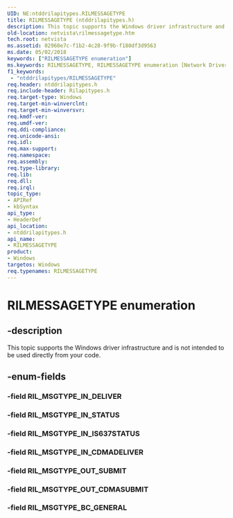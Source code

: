 ```yaml
---
UID: NE:ntddrilapitypes.RILMESSAGETYPE
title: RILMESSAGETYPE (ntddrilapitypes.h)
description: This topic supports the Windows driver infrastructure and is not intended to be used directly from your code.
old-location: netvista\rilmessagetype.htm
tech.root: netvista
ms.assetid: 02960e7c-f1b2-4c28-9f9b-f180df3d9563
ms.date: 05/02/2018
keywords: ["RILMESSAGETYPE enumeration"]
ms.keywords: RILMESSAGETYPE, RILMESSAGETYPE enumeration [Network Drivers Starting with Windows Vista], RIL_MSGTYPE_BC_GENERAL, RIL_MSGTYPE_IN_CDMADELIVER, RIL_MSGTYPE_IN_IS637STATUS, RIL_MSGTYPE_IN_STATUS, RIL_MSGTYPE_OUT_CDMASUBMIT, RIL_MSGTYPE_OUT_SUBMIT, netvista.rilmessagetype, ntddrilapitypes/RILMESSAGETYPE, ntddrilapitypes/RIL_MSGTYPE_BC_GENERAL, ntddrilapitypes/RIL_MSGTYPE_IN_CDMADELIVER, ntddrilapitypes/RIL_MSGTYPE_IN_IS637STATUS, ntddrilapitypes/RIL_MSGTYPE_IN_STATUS, ntddrilapitypes/RIL_MSGTYPE_OUT_CDMASUBMIT, ntddrilapitypes/RIL_MSGTYPE_OUT_SUBMIT
f1_keywords:
 - "ntddrilapitypes/RILMESSAGETYPE"
req.header: ntddrilapitypes.h
req.include-header: Rilapitypes.h
req.target-type: Windows
req.target-min-winverclnt: 
req.target-min-winversvr: 
req.kmdf-ver: 
req.umdf-ver: 
req.ddi-compliance: 
req.unicode-ansi: 
req.idl: 
req.max-support: 
req.namespace: 
req.assembly: 
req.type-library: 
req.lib: 
req.dll: 
req.irql: 
topic_type:
- APIRef
- kbSyntax
api_type:
- HeaderDef
api_location:
- ntddrilapitypes.h
api_name:
- RILMESSAGETYPE
product:
- Windows
targetos: Windows
req.typenames: RILMESSAGETYPE
---
```


# RILMESSAGETYPE enumeration


## -description


This topic supports the Windows driver infrastructure and is not intended to be used directly from your code.


## -enum-fields




### -field RIL_MSGTYPE_IN_DELIVER


### -field RIL_MSGTYPE_IN_STATUS


### -field RIL_MSGTYPE_IN_IS637STATUS


### -field RIL_MSGTYPE_IN_CDMADELIVER


### -field RIL_MSGTYPE_OUT_SUBMIT


### -field RIL_MSGTYPE_OUT_CDMASUBMIT


### -field RIL_MSGTYPE_BC_GENERAL

